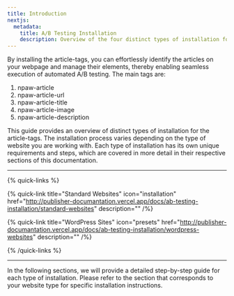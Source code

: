 ```yaml
---
title: Introduction
nextjs:
  metadata:
    title: A/B Testing Installation
    description: Overview of the four distinct types of installation for the Publisher Analytics plugin.
---
```


By installing the article-tags, you can effortlessly identify the articles on your webpage and manage their elements, thereby enabling seamless execution of automated A/B testing. The main tags are:

1. npaw-article
2. npaw-article-url
3. npaw-article-title
4. npaw-article-image
5. npaw-article-description

This guide provides an overview of distinct types of installation for the article-tags. The installation process varies depending on the type of website you are working with. Each type of installation has its own unique requirements and steps, which are covered in more detail in their respective sections of this documentation.

---

{% quick-links %}

{% quick-link title="Standard Websites" icon="installation" href="http://publisher-documantation.vercel.app/docs/ab-testing-installation/standard-websites" description="" /%}

{% quick-link title="WordPress Sites" icon="presets" href="http://publisher-documantation.vercel.app/docs/ab-testing-installation/wordpress-websites" description="" /%}

{% /quick-links %}

---

In the following sections, we will provide a detailed step-by-step guide for each type of installation. Please refer to the section that corresponds to your website type for specific installation instructions.
